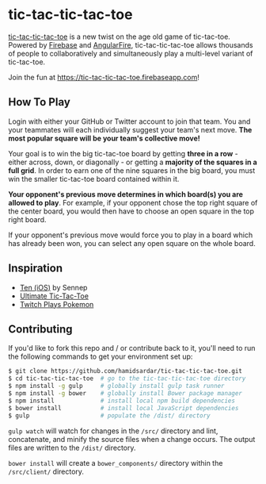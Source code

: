 # tic-tac-tic-tac-toe

[tic-tac-tic-tac-toe](https://tic-tac-tic-tac-toe.firebaseapp.com) is a new twist on the age old
game of tic-tac-toe. Powered by [Firebase](https://www.firebase.com) and
[AngularFire](https://www.firebase.com/docs/web/libraries/angular/index.html), tic-tac-tic-tac-toe
allows thousands of people to collaboratively and simultaneously play a multi-level variant of
tic-tac-toe.

Join the fun at https://tic-tac-tic-tac-toe.firebaseapp.com!


## How To Play

Login with either your GitHub or Twitter account to join that team. You and your teammates will each
individually suggest your team's next move. __The most popular square will be your team's collective
move!__

Your goal is to win the big tic-tac-toe board by getting __three in a row__ - either across, down, or
diagonally - or getting a __majority of the squares in a full grid__. In order to earn one of the
nine squares in the big board, you must win the smaller tic-tac-toe board contained within it.

__Your opponent's previous move determines in which board(s) you are allowed to play__. For example,
if your opponent chose the top right square of the center board, you would then have to choose an open
square in the top right board.

If your opponent's previous move would force you to play in a board which has already been won, you
can select any open square on the whole board.


## Inspiration

- [Ten (iOS)](https://itunes.apple.com/us/app/ten/id669964112?mt=8) by Sennep
- [Ultimate Tic-Tac-Toe](http://mathwithbaddrawings.com/2013/06/16/ultimate-tic-tac-toe/)
- [Twitch Plays Pokemon](http://www.twitch.tv/twitchplayspokemon)


## Contributing

If you'd like to fork this repo and / or contribute back to it, you'll need to run the following
commands to get your environment set up:

```bash
$ git clone https://github.com/hamidsardar/tic-tac-tic-tac-toe.git
$ cd tic-tac-tic-tac-toe  # go to the tic-tac-tic-tac-toe directory
$ npm install -g gulp     # globally install gulp task runner
$ npm install -g bower    # globally install Bower package manager
$ npm install             # install local npm build dependencies
$ bower install           # install local JavaScript dependencies
$ gulp                    # populate the /dist/ directory
```

`gulp watch` will watch for changes in the `/src/` directory and lint, concatenate, and minify the
source files when a change occurs. The output files are written to the `/dist/` directory.

`bower install` will create a `bower_components/` directory within the `/src/client/` directory.
